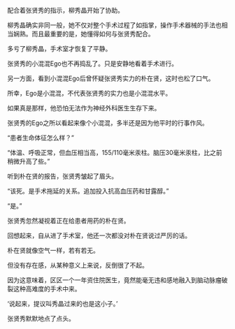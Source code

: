 配合着张贤秀的指示，柳秀晶开始了协助。

柳秀晶确实非同一般，她不仅对整个手术过程了如指掌，操作手术器械的手法也相当娴熟。而且最重要的是，她懂得如何与张贤秀配合。

多亏了柳秀晶，手术室才恢复了平静。

张贤秀的小混混Ego也不再捣乱了。只是安静地看着手术进行。

另一方面，看到小混混Ego后曾怀疑张贤秀实力的朴在贤，这时也松了口气。

所幸，Ego是小混混，不代表张贤秀的实力也是小混混水平。

如果真是那样，他恐怕无法作为神经外科医生生存下来。

张贤秀的Ego之所以看起来像个小混混，多半还是因为他平时的行事作风。

“患者生命体征怎么样？”

“体温、呼吸正常，但血压相当高，155/110毫米汞柱。脑压30毫米汞柱，比之前稍微升高了些。”

听到朴在贤的报告，张贤秀皱起了眉头。

“该死。是手术拖延的关系。追加投入抗高血压药和甘露醇。”

“是。”

张贤秀忽然凝视着正在给患者用药的朴在贤。

回想起来，自从进了手术室，他还一次都没对朴在贤说过严厉的话。

朴在贤就像空气一样，若有若无。

但没有存在感，从某种意义上来说，反倒很了不起。

因为这意味着，区区一个一年资住院医生，竟然能毫无违和感地融入到脑动脉瘤破裂这种高难度的手术中来。

‘说起来，提议叫秀晶过来的也是这小子。’

张贤秀默默地点了点头。